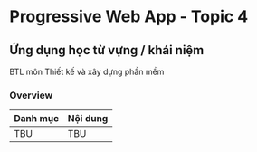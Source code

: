 # Progressive Web App - Topic 4

## Ứng dụng học từ vựng / khái niệm

BTL môn Thiết kế và xây dựng phần mềm

### Overview

| Danh mục | Nội dung |
|:---------|:---------|
| TBU      | TBU      |

